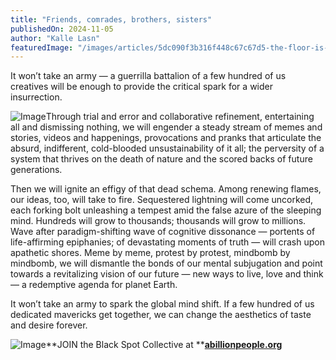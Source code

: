 ```yaml
---
title: "Friends, comrades, brothers, sisters"
publishedOn: 2024-11-05
author: "Kalle Lasn"
featuredImage: "/images/articles/5dc090f3b316f448c67c67d5-the-floor-is-lava-k.jpeg"
---
```


It won’t take an army — a guerrilla battalion of a few hundred of us creatives will be enough to provide the critical spark for a wider insurrection.

![Image](/images/articles/5dc090f3b316f448c67c67d5-the-floor-is-lava-k.jpeg)Through trial and error and collaborative refinement, entertaining all and dismissing nothing, we will engender a steady stream of memes and stories, videos and happenings, provocations and pranks that articulate the absurd, indifferent, cold-blooded unsustainability of it all; the perversity of a system that thrives on the death of nature and the scored backs of future generations.

Then we will ignite an effigy of that dead schema. Among renewing flames, our ideas, too, will take to fire. Sequestered lightning will come uncorked, each forking bolt unleashing a tempest amid the false azure of the sleeping mind. Hundreds will grow to thousands; thousands will grow to millions. Wave after paradigm-shifting wave of cognitive dissonance — portents of life-affirming epiphanies; of devastating moments of truth — will crash upon apathetic shores. Meme by meme, protest by protest, mindbomb by mindbomb, we will dismantle the bonds of our mental subjugation and point towards a revitalizing vision of our future — new ways to live, love and think — a redemptive agenda for planet Earth.

It won’t take an army to spark the global mind shift. If a few hundred of us dedicated mavericks get together, we can change the aesthetics of taste and desire forever.

![Image](/images/articles/5dc09104a454c81b63aa5a20-black-spot.jpeg)**JOIN
the Black Spot Collective at **[**abillionpeople.org**](http://abillionpeople.org/)

‍
